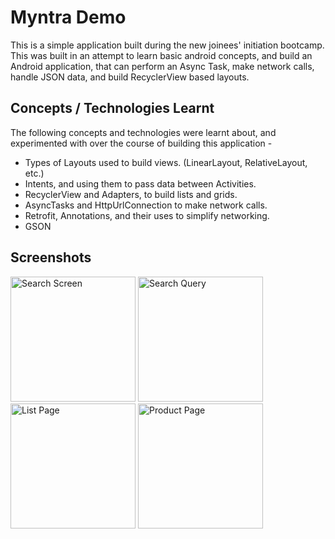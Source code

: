 # Myntra Demo
This is a simple application built during the new joinees' initiation bootcamp.
This was built in an attempt to learn basic android concepts, and build an Android application,
that can perform an Async Task, make network calls, handle JSON data, and build RecyclerView based
layouts.

## Concepts / Technologies Learnt
The following concepts and technologies were learnt about, and experimented with over the course
of building this application -

- Types of Layouts used to build views. (LinearLayout, RelativeLayout, etc.)
- Intents, and using them to pass data between Activities.
- RecyclerView and Adapters, to build lists and grids.
- AsyncTasks and HttpUrlConnection to make network calls.
- Retrofit, Annotations, and their uses to simplify networking.
- GSON

## Screenshots
<img src="https://user-images.githubusercontent.com/11678594/28377550-bb9f3f90-6cca-11e7-9ac8-cc53076b037a.png" alt="Search Screen" width="200px" height="" />  <img src="https://user-images.githubusercontent.com/11678594/28377549-bb9b88e6-6cca-11e7-91f7-76888a3f3fca.png" alt="Search Query" width="200px" height="" />  <img src="https://user-images.githubusercontent.com/11678594/28377548-bb7b6e58-6cca-11e7-84d8-89feb3a9de96.png" alt="List Page" width="200px" height="" />   <img src="https://user-images.githubusercontent.com/11678594/28377545-bb3c7e8c-6cca-11e7-962e-43be6796c7f0.png" alt="Product Page" width="200px" height="" />

